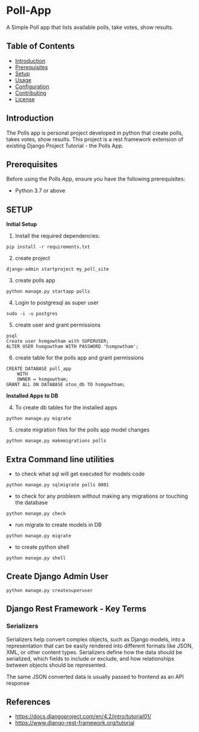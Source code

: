 # Poll-App
A Simple Poll app that lists available polls, take votes, show results.

## Table of Contents

- [Introduction](#introduction)
- [Prerequisites](#prerequisites)
- [Setup](#setup)
- [Usage](#usage)
- [Configuration](#configuration)
- [Contributing](#contributing)
- [License](#license)

## Introduction
The Polls app is personal project developed in python that create polls, takes votes, show results. This project is a rest framework extension of existing Django Project Tutorial - the Polls App.

## Prerequisites

Before using the Polls App, ensure you have the following prerequisites:

- Python 3.7 or above

## SETUP
**Initial Setup**

1. Install the required dependencies:

```
pip install -r requirements.txt
```
2. create project
```
django-admin startproject my_poll_site
```
3. create polls app
```
python manage.py startapp polls
``` 
4. Login to postgresql as super user
```
sudo -i -u postgres
```
5. create user and grant permissions
```
psql
Create user hsmgowtham with SUPERUSER;
ALTER USER hsmgowtham WITH PASSWORD 'hsmgowtham';
```
6. create table for the polls app and grant permissions
```
CREATE DATABASE poll_app
    WITH
    OWNER = hsmgowtham;
GRANT ALL ON DATABASE otoo_db TO hsmgowtham;
```
**Installed Apps to DB**

4. To create db tables for the installed apps
```
python manage.py migrate
```
5. create migration files for the polls app model changes
```
python manage.py makemigrations polls
```
## Extra Command line utilities
- to check what sql will get executed for models code
```
python manage.py sqlmigrate polls 0001
```
- to check for any problesm without making any migrations or touching the database
```
python manage.py check
```
- run migrate to create models in DB
```
python manage.py migrate
```
- to create python shell
```
python manage.py shell
```
## Create Django Admin User
```
python manage.py createsuperuser
```
## Django Rest Framework - Key Terms
### Serializers
Serializers help convert complex objects, such as Django models, into a representation that can be easily rendered into different formats like JSON, XML, or other content types. Serializers define how the data should be serialized, which fields to include or exclude, and how relationships between objects should be represented.

The same JSON converted data is usually passed to frontend as an API response

## References
- https://docs.djangoproject.com/en/4.2/intro/tutorial01/
- https://www.django-rest-framework.org/tutorial